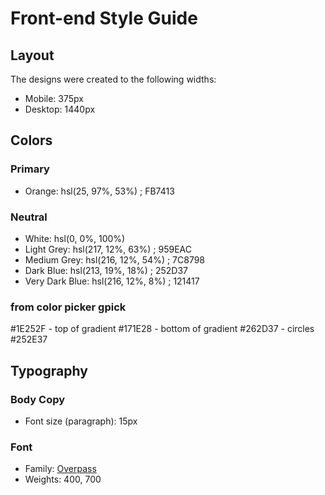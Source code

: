 # Front-end Style Guide

## Layout

The designs were created to the following widths:

- Mobile: 375px
- Desktop: 1440px

## Colors

### Primary

- Orange: hsl(25, 97%, 53%) ; FB7413

### Neutral

- White: hsl(0, 0%, 100%)
- Light Grey: hsl(217, 12%, 63%) ; 959EAC
- Medium Grey: hsl(216, 12%, 54%) ; 7C8798
- Dark Blue: hsl(213, 19%, 18%) ; 252D37
- Very Dark Blue: hsl(216, 12%, 8%) ; 121417

### from color picker gpick
#1E252F - top of gradient
#171E28 - bottom of gradient
#262D37 - circles #252E37

## Typography

### Body Copy

- Font size (paragraph): 15px

### Font

- Family: [Overpass](https://fonts.google.com/specimen/Overpass)
- Weights: 400, 700
